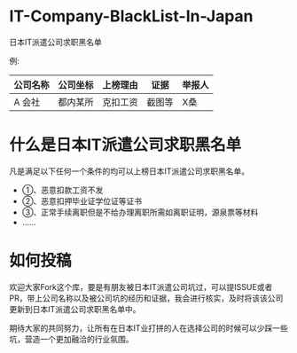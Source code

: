 # IT-Company-BlackList-In-Japan
日本IT派遣公司求职黑名单

例:

|  公司名称 |  公司坐标  | 上榜理由  | 证据  | 举报人 | 
|  ----  | ----  |  ----  | ----  |  ----  | 
| A 会社  | 都内某所 | 克扣工资 | 截图等 | X桑|


# 什么是日本IT派遣公司求职黑名单
凡是满足以下任何一个条件的均可以上榜日本IT派遣公司求职黑名单。

- ①、恶意扣款工资不发
- ②、恶意扣押毕业证学位证等证书
- ③、正常手续离职但是不给办理离职所需如离职证明，源泉票等材料
- ......

# 如何投稿
欢迎大家Fork这个库，要是有朋友被日本IT派遣公司坑过，可以提ISSUE或者PR，带上公司名称以及被公司坑的经历和证据，我会进行核实，及时将该该公司更新到日本IT派遣公司求职黑名单中。

期待大家的共同努力，让所有在日本IT业打拼的人在选择公司的时候可以少踩一些坑，营造一个更加融洽的行业氛围。
